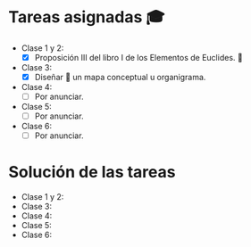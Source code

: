 # Tareas asignadas :mortar_board: #

* Clase 1 y 2:
  - [x] Proposición III del libro I de los Elementos de Euclides. :straight_ruler:
* Clase 3:
  - [x] Diseñar :art: un mapa conceptual u organigrama.
* Clase 4:
  - [ ] Por anunciar.
* Clase 5:
  - [ ] Por anunciar.
* Clase 6:
  - [ ] Por anunciar.

# Solución de las tareas #

* Clase 1 y 2:
* Clase 3:
* Clase 4:
* Clase 5:
* Clase 6:
